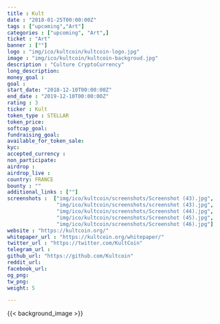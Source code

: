 ```yaml
---
title : Kult
date : "2018-01-25T00:00:00Z"
tags : ["upcoming","Art"]
categories : ["upcoming", "Art",]
ticket : "Art"
banner : [""]
logo : "img/ico/kultcoin/kultcoin-logo.jpg"
image : "img/ico/kultcoin/kultcoin-backgroud.jpg"
description : "Culture CryptoCurrency"
long_description:
money_goal : 
goal : 
start_date: "2018-12-10T00:00:00Z"
end_date : "2019-12-10T00:00:00Z"
rating : 3
ticker : Kult
token_type : STELLAR
token_price: 
softcap_goal:  
fundraising_goal:  
available_for_token_sale:
kyc:  
accepted_currency :  
non_participate:  
airdrop :
airdrop_live :
country: FRANCE
bounty : ""
additional_links : [""]
screenshots :  ["img/ico/kultcoin/screenshots/Screenshot (43).jpg",
                "img/ico/kultcoin/screenshots/screenshot (43).jpg",
                "img/ico/kultcoin/screenshots/Screenshot (44).jpg",
                "img/ico/kultcoin/screenshots/Screenshot (45).jpg",
                "img/ico/kultcoin/screenshots/Screenshot (46).jpg"]
website : "https://kultcoin.org/"
whitepaper_url : "https://kultcoin.org/whitepaper/"
twitter_url : "https://twitter.com/KultCoin"
telegram_url : 
github_url: "https://github.com/Kultcoin"
reddit_url: 
facebook_url:
og_png: 
tw_png: 
weight: 5

---
```



{{< background_image >}}
